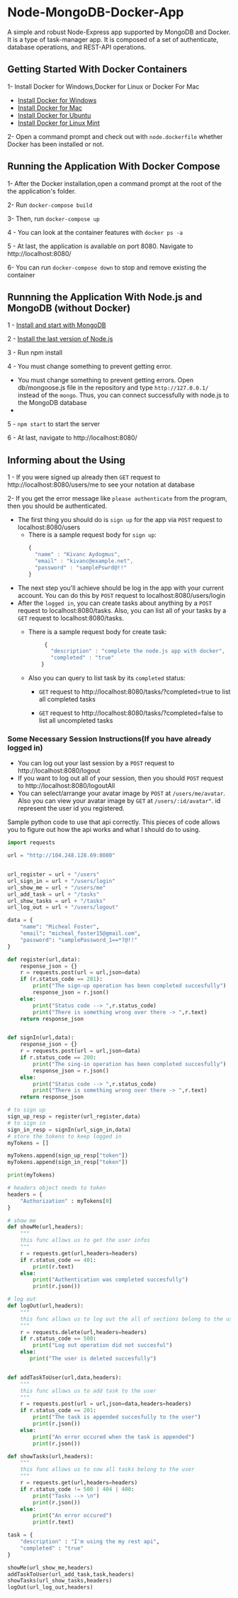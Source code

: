 # Node-MongoDB-Docker-App

A simple and robust Node-Express app supported by MongoDB and Docker. It is a type of task-manager app. It is composed of a set of authenticate, database operations, and REST-API operations.



## Getting Started With Docker Containers

1- Install Docker for Windows,Docker for Linux or Docker For Mac
  - <a href="https://docs.docker.com/docker-for-windows/install/" target="_blank">Install Docker for Windows</a>
  - <a href="https://docs.docker.com/docker-for-mac/install/" target="_blank">Install Docker for Mac</a>
  - <a href="https://docs.docker.com/engine/install/ubuntu/" target="_blank">Install Docker for Ubuntu</a>
  - <a href="https://gist.github.com/sethbergman/9ef9d14aef86ba7705791785ed377f69" target="_blank">Install Docker for Linux Mint</a>


2- Open a command prompt and check out with `node.dockerfile` whether Docker has been installed or not.



 ## Running the Application With Docker Compose
 
 1- After the Docker installation,open a command prompt at the root of the the application's folder.
 
 2- Run `docker-compose build`
 
 3- Then, run `docker-compose up`
 
 4 - You can look at the container features with `docker ps -a`
 
 5 - At last, the application is available on port 8080. Navigate to http://localhost:8080/
 
 6- You can run `docker-compose down` to stop and remove existing the container
 
 

## Runnning the Application With Node.js and MongoDB (without Docker)

1 - <a href="https://docs.mongodb.com/manual/installation/">Install and start with MongoDB</a>

2 - <a href="https://nodejs.org/en/download/">Install the last version of Node.js</a>

3 - Run npm install

4 - You must change something to prevent getting error. 

  - You must change something to prevent getting errors. Open db/mongoose.js file in the repository and type `http://127.0.0.1/` instead of the `mongo`. Thus, you can connect successfully with node.js to the MongoDB database
  - 
5 - `npm start` to start the server

6 - At last, navigate to http://localhost:8080/

## Informing about the Using

1 - If you were signed up already then `GET` request to http://localhost:8080/users/me to see your notation at database

2- If you get the error message like `please authenticate` from the program, then you should be authenticated.
  - The first thing you should do is `sign up` for the app via `POST` request to localhost:8080/users
      - There is a sample request body for `sign up`:
          ```JavaScript
          {
            "name" : "Kivanc Aydogmus",
            "email" : "kivanc@example.net",
            "password" : "samplePswrd@!!"
          }
          ```
  - The next step you'll achieve should be log in the app with your current account. You can do this by `POST` request to localhost:8080/users/login
  - After the `logged in`, you can create tasks about anything by a `POST` request to localhost:8080/tasks. Also, you can list all of your tasks by a `GET` request to localhost:8080/tasks.
    - There is a sample request body for create task:
        ```JavaScript
             {
               "description" : "complete the node.js app with docker",
               "completed" : "true"
            }
        ```

    - Also you can query to list task by its `completed` status:
      - `GET` request to http://localhost:8080/tasks/?completed=true to list all completed tasks
      
      - `GET` request to http://localhost:8080/tasks/?completed=false to list all uncompleted tasks

### Some Necessary Session Instructions(If you have already logged in)

 - You can log out your last session by a `POST` request to http://localhost:8080/logout
 - If you want to log out all of your session, then you should `POST` request to http://localhost:8080/logoutAll
 - You can select/arrange your avatar image by `POST` at `/users/me/avatar`. Also you can view your avatar image by `GET` at `/users/:id/avatar"`. id represent the user id you registered.


Sample python code to use that api correctly. This pieces of code allows you to figure out how the api works and what I should do to using.


```Python
import requests

url = "http://104.248.128.69:8080"


url_register = url + "/users"
url_sign_in = url + "/users/login"
url_show_me = url + "/users/me"
url_add_task = url + "/tasks"
url_show_tasks = url + "/tasks"
url_log_out = url + "/users/logout"

data = {
    "name": "Micheal Foster",
    "email": "micheal_foster15@gmail.com",
    "password": "samplePassword_1==*?@!!"
}

def register(url,data):
    response_json = {}
    r = requests.post(url = url,json=data)
    if (r.status_code == 201):
        print("The sign-up operation has been completed succesfully")
        response_json = r.json()
    else:
        print("Status code --> ",r.status_code)
        print("There is something wrong over there -> ",r.text)
    return response_json


def signIn(url,data):
    response_json = {}
    r = requests.post(url = url,json=data)
    if r.status_code == 200:
        print("The sing-in operation has been completed succesfully")
        response_json = r.json()
    else:
        print("Status code --> ",r.status_code)
        print("There is something wrong over there -> ",r.text)
    return response_json

# to sign up
sign_up_resp = register(url_register,data)
# to sign in
sign_in_resp = signIn(url_sign_in,data)
# store the tokens to keep logged in
myTokens = []

myTokens.append(sign_up_resp["token"])
myTokens.append(sign_in_resp["token"])

print(myTokens)

# headers object needs to token
headers = {
    "Authorization" : myTokens[0]
}

# show me
def showMe(url,headers):
    """
    this func allows us to get the user infos
    """
    r = requests.get(url,headers=headers)
    if r.status_code == 401:
        print(r.text)
    else:
        print("Authentication was completed succesfully")
        print(r.json())

# log out
def logOut(url,headers):
    """
    this func allows us to log out the all of sections belong to the user
    """
    r = requests.delete(url,headers=headers)
    if r.status_code == 500:
        print("Log out operation did not succesful")        
    else:
       print("The user is deleted succesfully")


def addTaskToUser(url,data,headers):
    """
    this func allows us to add task to the user
    """
    r = requests.post(url = url,json=data,headers=headers)
    if r.status_code == 201:
        print("The task is appended succesfully to the user")
        print(r.json())
    else:
        print("An error occured when the task is appended")
        print(r.json())

def showTasks(url,headers):
    """
    this func allows us to sow all tasks belong to the user
    """
    r = requests.get(url,headers=headers)
    if r.status_code != 500 | 404 | 400:
        print("Tasks --> \n")
        print(r.json())
    else:
        print("An error occured")
        print(r.text)

task = {
    "description" : "I'm using the my rest api",
    "completed" : "true"
}

showMe(url_show_me,headers)
addTaskToUser(url_add_task,task,headers)
showTasks(url_show_tasks,headers)
logOut(url_log_out,headers)
```


